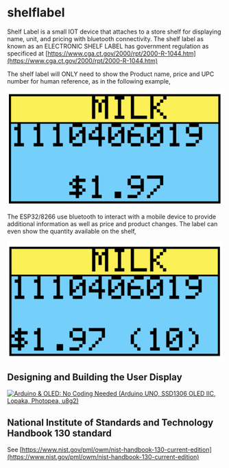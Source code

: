 # shelflabel

Shelf Label is a small IOT device that attaches to a store shelf for displaying name, unit, and pricing with bluetooth connectivity. The shelf label as known as an ELECTRONIC SHELF LABEL has government regulation as specificed at [https://www.cga.ct.gov/2000/rpt/2000-R-1044.htm](https://www.cga.ct.gov/2000/rpt/2000-R-1044.htm)

The shelf label will ONLY need to show the Product name, price and UPC number for human reference, as in the following example,

![1712369865794](image/README/1712369865794.png)

The ESP32/8266 use bluetooth to interact with a mobile device to provide additional information as well as price and product changes. The label can even show the quantity available on the shelf,

![1712370054537](image/README/1712370054537.png)

## Designing and Building the User Display

[![Arduino & OLED: No Coding Needed (Arduino UNO, SSD1306 OLED IIC, Lopaka, Photopea, u8g2)](http://i3.ytimg.com/vi/Eyvzw_ujcS0/hqdefault.jpg)](https://youtu.be/Eyvzw_ujcS0?si=zv6Bn7JIvrzublmn)

## National Institute of Standards and Technology Handbook 130 standard

See [https://www.nist.gov/pml/owm/nist-handbook-130-current-edition](https://www.nist.gov/pml/owm/nist-handbook-130-current-edition)
